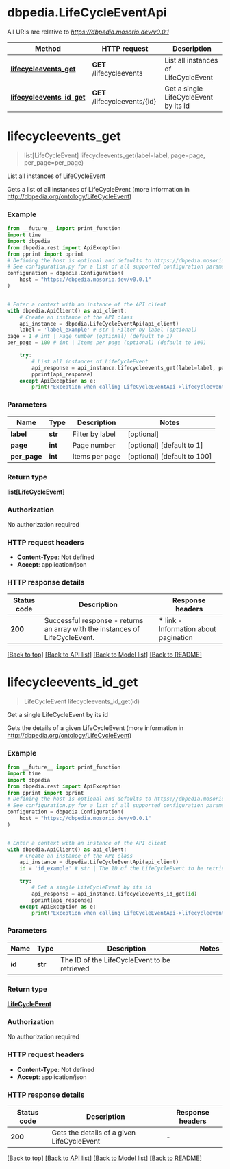 # dbpedia.LifeCycleEventApi

All URIs are relative to *https://dbpedia.mosorio.dev/v0.0.1*

Method | HTTP request | Description
------------- | ------------- | -------------
[**lifecycleevents_get**](LifeCycleEventApi.md#lifecycleevents_get) | **GET** /lifecycleevents | List all instances of LifeCycleEvent
[**lifecycleevents_id_get**](LifeCycleEventApi.md#lifecycleevents_id_get) | **GET** /lifecycleevents/{id} | Get a single LifeCycleEvent by its id


# **lifecycleevents_get**
> list[LifeCycleEvent] lifecycleevents_get(label=label, page=page, per_page=per_page)

List all instances of LifeCycleEvent

Gets a list of all instances of LifeCycleEvent (more information in http://dbpedia.org/ontology/LifeCycleEvent)

### Example

```python
from __future__ import print_function
import time
import dbpedia
from dbpedia.rest import ApiException
from pprint import pprint
# Defining the host is optional and defaults to https://dbpedia.mosorio.dev/v0.0.1
# See configuration.py for a list of all supported configuration parameters.
configuration = dbpedia.Configuration(
    host = "https://dbpedia.mosorio.dev/v0.0.1"
)


# Enter a context with an instance of the API client
with dbpedia.ApiClient() as api_client:
    # Create an instance of the API class
    api_instance = dbpedia.LifeCycleEventApi(api_client)
    label = 'label_example' # str | Filter by label (optional)
page = 1 # int | Page number (optional) (default to 1)
per_page = 100 # int | Items per page (optional) (default to 100)

    try:
        # List all instances of LifeCycleEvent
        api_response = api_instance.lifecycleevents_get(label=label, page=page, per_page=per_page)
        pprint(api_response)
    except ApiException as e:
        print("Exception when calling LifeCycleEventApi->lifecycleevents_get: %s\n" % e)
```

### Parameters

Name | Type | Description  | Notes
------------- | ------------- | ------------- | -------------
 **label** | **str**| Filter by label | [optional] 
 **page** | **int**| Page number | [optional] [default to 1]
 **per_page** | **int**| Items per page | [optional] [default to 100]

### Return type

[**list[LifeCycleEvent]**](LifeCycleEvent.md)

### Authorization

No authorization required

### HTTP request headers

 - **Content-Type**: Not defined
 - **Accept**: application/json

### HTTP response details
| Status code | Description | Response headers |
|-------------|-------------|------------------|
**200** | Successful response - returns an array with the instances of LifeCycleEvent. |  * link - Information about pagination <br>  |

[[Back to top]](#) [[Back to API list]](../README.md#documentation-for-api-endpoints) [[Back to Model list]](../README.md#documentation-for-models) [[Back to README]](../README.md)

# **lifecycleevents_id_get**
> LifeCycleEvent lifecycleevents_id_get(id)

Get a single LifeCycleEvent by its id

Gets the details of a given LifeCycleEvent (more information in http://dbpedia.org/ontology/LifeCycleEvent)

### Example

```python
from __future__ import print_function
import time
import dbpedia
from dbpedia.rest import ApiException
from pprint import pprint
# Defining the host is optional and defaults to https://dbpedia.mosorio.dev/v0.0.1
# See configuration.py for a list of all supported configuration parameters.
configuration = dbpedia.Configuration(
    host = "https://dbpedia.mosorio.dev/v0.0.1"
)


# Enter a context with an instance of the API client
with dbpedia.ApiClient() as api_client:
    # Create an instance of the API class
    api_instance = dbpedia.LifeCycleEventApi(api_client)
    id = 'id_example' # str | The ID of the LifeCycleEvent to be retrieved

    try:
        # Get a single LifeCycleEvent by its id
        api_response = api_instance.lifecycleevents_id_get(id)
        pprint(api_response)
    except ApiException as e:
        print("Exception when calling LifeCycleEventApi->lifecycleevents_id_get: %s\n" % e)
```

### Parameters

Name | Type | Description  | Notes
------------- | ------------- | ------------- | -------------
 **id** | **str**| The ID of the LifeCycleEvent to be retrieved | 

### Return type

[**LifeCycleEvent**](LifeCycleEvent.md)

### Authorization

No authorization required

### HTTP request headers

 - **Content-Type**: Not defined
 - **Accept**: application/json

### HTTP response details
| Status code | Description | Response headers |
|-------------|-------------|------------------|
**200** | Gets the details of a given LifeCycleEvent |  -  |

[[Back to top]](#) [[Back to API list]](../README.md#documentation-for-api-endpoints) [[Back to Model list]](../README.md#documentation-for-models) [[Back to README]](../README.md)

